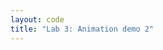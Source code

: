 ```yaml
---
layout: code
title: "Lab 3: Animation demo 2"
---
```


<canvas data-processing-sources="anim5.pde"></canvas>
